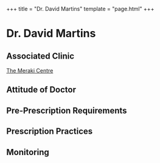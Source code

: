 +++
title = "Dr. David Martins"
template = "page.html"
+++

# Dr. David Martins
## Associated Clinic
[The Meraki Centre](@/clinics/meraki.md)
## Attitude of Doctor
## Pre-Prescription Requirements
## Prescription Practices
## Monitoring
